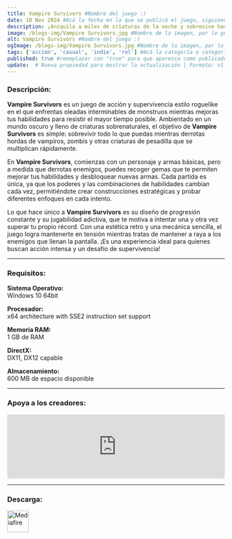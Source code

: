 ```yaml
---
title: Vampire Survivors #Nombre del juego :)
date: 10 Nov 2024 #Acá la fecha en la que se publicó el juego, siguiendo este formato: Dia "30", Mes "Oct", Año "2024" = como debe quedar: 30 Oct 2024
description: ¡Aniquila a miles de criaturas de la noche y sobrevive hasta el amanecer! Vampire Survivors es un juego casual de terror gótico con elementos «roguelite» donde tus decisiones te permitirán aumentar tu poder exponencialmente mientras luchas contra cientos de monstruos. #Acá una mini descripción del juego
image: /blogs-img/Vampire Survivors.jpg #Nombre de la imagen, por lo general es exactamente el mismo nombre que el juego excluyendo lo ":" (Dos puntos)
alt: Vampire Survivors #Nombre del juego :)
ogImage: /blogs-img/Vampire Survivors.jpg #Nombre de la imagen, por lo general es exactamente el mismo nombre que el juego excluyendo lo ":" (Dos puntos)
tags: ['acción', 'casual', 'indie', 'rol'] #Acá la categoría o categorías del juego, si es más de una se coloca en este formato: ['categoría1', 'categoría2']
published: true #reemplazar con "true" para que aparezca como publicado
update:  # Nueva propiedad para mostrar la actualización | Formato: v1.0.0
---
```


<!--En VSCode seleccionando una palabra, por ejemplo: "Vampire Survivors" y apretando Ctrl+F2 se seleccionan todas las palabras iguales-->

### Descripción:
**Vampire Survivors** es un juego de acción y supervivencia estilo roguelike en el que enfrentas oleadas interminables de monstruos mientras mejoras tus habilidades para resistir el mayor tiempo posible. Ambientado en un mundo oscuro y lleno de criaturas sobrenaturales, el objetivo de **Vampire Survivors** es simple: sobrevivir todo lo que puedas mientras derrotas hordas de vampiros, zombis y otras criaturas de pesadilla que se multiplican rápidamente.

En **Vampire Survivors**, comienzas con un personaje y armas básicas, pero a medida que derrotas enemigos, puedes recoger gemas que te permiten mejorar tus habilidades y desbloquear nuevas armas. Cada partida es única, ya que los poderes y las combinaciones de habilidades cambian cada vez, permitiéndote crear construcciones estratégicas y probar diferentes enfoques en cada intento. 

Lo que hace único a **Vampire Survivors** es su diseño de progresión constante y su jugabilidad adictiva, que te motiva a intentar una y otra vez superar tu propio récord. Con una estética retro y una mecánica sencilla, el juego logra mantenerte en tensión mientras tratas de mantener a raya a los enemigos que llenan la pantalla. ¡Es una experiencia ideal para quienes buscan acción intensa y un desafío de supervivencia!
<!--Prompt para Chat-GPT: Hazme una descripción para el juego "Vampire Survivors" y cada que menciones "Vampire Survivors" ponlo en negrita -->

---

### Requisitos:
**Sistema Operativo:**  
Windows 10 64bit

**Procesador:**  
x64 architecture with SSE2 instruction set support

**Memoria RAM:**  
1 GB de RAM

**DirectX:**  
DX11, DX12 capable

**Almacenamiento:**  
600 MB de espacio disponible

<!--Si falta o sobra un requisito se quita o se agrega manteniendo el mismo formato-->

---

### Apoya a los creadores:
<iframe src="https://store.steampowered.com/widget/1794680/" frameborder="0" style="background-color: transparent; width: 100% !important; aspect-ratio: 646 / 190;"></iframe>

<!--Reemplazar los numeros (AppID) del juego (en este caso 2668510) por el numero (AppID) correspondiente con el juego a publicar-->
<!--El AppID se encuentra en la URL del Juego en Steam-->

---

### Descarga:

[<img src="https://gist.github.com/cxmeel/0dbc95191f239b631c3874f4ccf114e2/raw/download.svg" alt="Mediafire" height="50" />](https://www.mediafire.com/file/badtxzxpnzj8fhx/Vampire+Survivors.zip/file)

<!-- # se debe reemplazar por el link de descarga-->

<!--NOMBRE-DEL-SERVICIO se debe reemplazar por el servicio donde está subido el juego-->